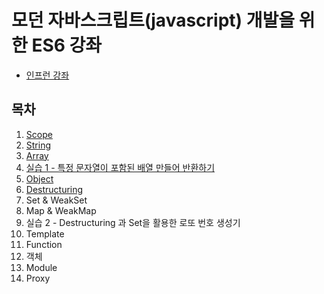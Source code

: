 # 모던 자바스크립트(javascript) 개발을 위한 ES6 강좌
  * [인프런 강좌](https://www.inflearn.com/course/es6-%EA%B0%95%EC%A2%8C-%EC%9E%90%EB%B0%94%EC%8A%A4%ED%81%AC%EB%A6%BD%ED%8A%B8#description)

  ## 목차
  1. [Scope](./1.Scope/Scope.md)
  2. [String](./2.String/String.md)
  3. [Array](./3.Array/Array.md)
  4. [실습 1 - 특정 문자열이 포함된 배열 만들어 반환하기](./4.실습1/example1.md)
  5. [Object](./5.Object/Object.md)
  6. [Destructuring](./6.Destructuring/Destructuring.md)
  7. Set & WeakSet
  8. Map & WeakMap
  9. 실습 2 - Destructuring 과 Set을 활용한 로또 번호 생성기
  10. Template
  11. Function
  12. 객체
  13. Module
  14. Proxy